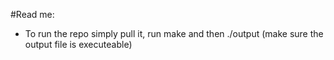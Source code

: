 #Read me:
 - To run the repo simply pull it, run make and then ./output (make sure the output file is executeable)
